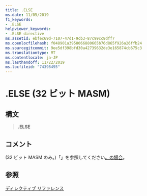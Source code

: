 ```yaml
---
title: .ELSE
ms.date: 11/05/2019
f1_keywords:
- .ELSE
helpviewer_keywords:
- .ELSE directive
ms.assetid: ebfec69d-7107-47d1-9cb3-87c99cc8dff7
ms.openlocfilehash: f048901a3958066880665b76d865f926a26ffb24
ms.sourcegitcommit: 9ee5df398bfd30a42739632de3e165874cb675c3
ms.translationtype: MT
ms.contentlocale: ja-JP
ms.lasthandoff: 11/22/2019
ms.locfileid: "74398495"
---
```

# <a name="else-32-bit-masm"></a>.ELSE (32 ビット MASM)

## <a name="syntax"></a>構文

> **.ELSE**

## <a name="remarks"></a>コメント

(32 ビット MASM のみ。)「」を参照してください[。の場合](../../assembler/masm/dot-if.md)。

## <a name="see-also"></a>参照

[ディレクティブ リファレンス](../../assembler/masm/directives-reference.md)
